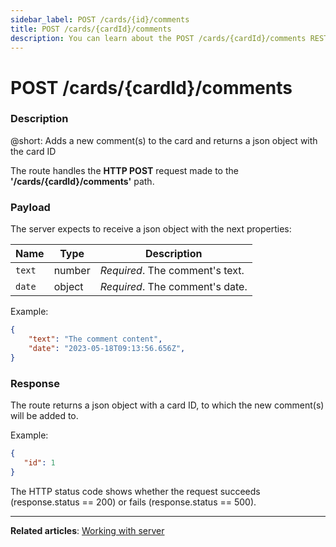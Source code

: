 ```yaml
---
sidebar_label: POST /cards/{id}/comments
title: POST /cards/{cardId}/comments
description: You can learn about the POST /cards/{cardId}/comments REST route in the documentation of the DHTMLX JavaScript Kanban library. Browse developer guides and API reference, try out code examples and live demos, and download a free 30-day evaluation version of DHTMLX Kanban.
---
```


# POST /cards/{cardId}/comments

### Description

@short: Adds a new comment(s) to the card and returns a json object with the card ID

The route handles the **HTTP POST** request made to the **'/cards/{cardId}/comments'** path.

### Payload

The server expects to receive a json object with the next properties:

| Name        | Type        | Description |
| ----------- | ----------- | ----------- |
| `text`      | number      | *Required*. The comment's text.|
| `date`      | object      | *Required*. The comment's date.|

Example:

~~~json
{
    "text": "The comment content",
    "date": "2023-05-18T09:13:56.656Z",
}
~~~

### Response

The route returns a json object with a card ID, to which the new comment(s) will be added to.

Example:

~~~json
{ 
   "id": 1
}
~~~

The HTTP status code shows whether the request succeeds (response.status == 200) or fails (response.status == 500).

---

**Related articles**: [Working with server](guides/working_with_server.md)